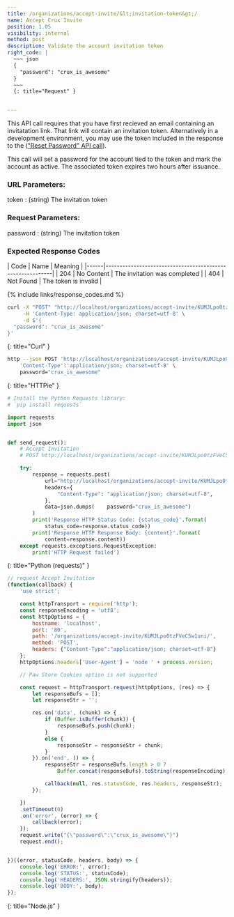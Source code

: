 ```yaml
---
title: /organizations/accept-invite/&lt;invitation-token&gt;/
name: Accept Crux Invite
position: 1.05
visibility: internal
method: post
description: Validate the account invitation token
right_code: |
  ~~~ json
  {
    "password": "crux_is_awesome"
  }
  ~~~
  {: title="Request" }


---
```

This API call requires that you have first recieved an email containing an invitatation link. That link will contain an invitation token. Alternatively in a development environment, you may use the token included in the response to the (["Reset Password" API call](#organizationpassword-reset)).

This call will set a password for the account tied to the token and mark the account as active. The associated token expires two hours after issuance.

### URL Parameters:

token
: (string) The invitation token

### Request Parameters:

password
: (string) The invitation token

### Expected Response Codes

| Code | Name       | Meaning                                      |
|------|-----------------------------------------------------------|
| 204  | No Content | The invitation was completed                 |
| 404  | Not Found  | The token is invalid                         |

{% include links/response_codes.md %}


~~~ bash
curl -X "POST" "http://localhost/organizations/accept-invite/KUMJLpo0tzFVeC5w1uni/" \
     -H 'Content-Type: application/json; charset=utf-8' \
     -d $'{
  "password": "crux_is_awesome"
}'

~~~
{: title="Curl" }

~~~ bash
http --json POST 'http://localhost/organizations/accept-invite/KUMJLpo0tzFVeC5w1uni/' \
    'Content-Type':'application/json; charset=utf-8' \
    password="crux_is_awesome"

~~~
{: title="HTTPie" }

~~~ python
# Install the Python Requests library:
# `pip install requests`

import requests
import json


def send_request():
    # Accept Invitation
    # POST http://localhost/organizations/accept-invite/KUMJLpo0tzFVeC5w1uni/

    try:
        response = requests.post(
            url="http://localhost/organizations/accept-invite/KUMJLpo0tzFVeC5w1uni/",
            headers={
                "Content-Type": "application/json; charset=utf-8",
            },
            data=json.dumps(    password="crux_is_awesome")
        )
        print('Response HTTP Status Code: {status_code}'.format(
            status_code=response.status_code))
        print('Response HTTP Response Body: {content}'.format(
            content=response.content))
    except requests.exceptions.RequestException:
        print('HTTP Request failed')

~~~
{: title="Python (requests)" }

~~~ javascript
// request Accept Invitation
(function(callback) {
    'use strict';

    const httpTransport = require('http');
    const responseEncoding = 'utf8';
    const httpOptions = {
        hostname: 'localhost',
        port: '80',
        path: '/organizations/accept-invite/KUMJLpo0tzFVeC5w1uni/',
        method: 'POST',
        headers: {"Content-Type":"application/json; charset=utf-8"}
    };
    httpOptions.headers['User-Agent'] = 'node ' + process.version;

    // Paw Store Cookies option is not supported

    const request = httpTransport.request(httpOptions, (res) => {
        let responseBufs = [];
        let responseStr = '';

        res.on('data', (chunk) => {
            if (Buffer.isBuffer(chunk)) {
                responseBufs.push(chunk);
            }
            else {
                responseStr = responseStr + chunk;
            }
        }).on('end', () => {
            responseStr = responseBufs.length > 0 ?
                Buffer.concat(responseBufs).toString(responseEncoding) : responseStr;

            callback(null, res.statusCode, res.headers, responseStr);
        });

    })
    .setTimeout(0)
    .on('error', (error) => {
        callback(error);
    });
    request.write("{\"password\":\"crux_is_awesome\"}")
    request.end();


})((error, statusCode, headers, body) => {
    console.log('ERROR:', error);
    console.log('STATUS:', statusCode);
    console.log('HEADERS:', JSON.stringify(headers));
    console.log('BODY:', body);
});

~~~
{: title="Node.js" }
